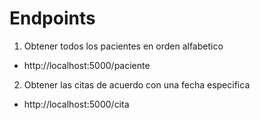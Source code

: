 # Endpoints

1. Obtener todos los pacientes en orden alfabetico
* http://localhost:5000/paciente

2. Obtener las citas de acuerdo con una fecha especifica
* http://localhost:5000/cita
